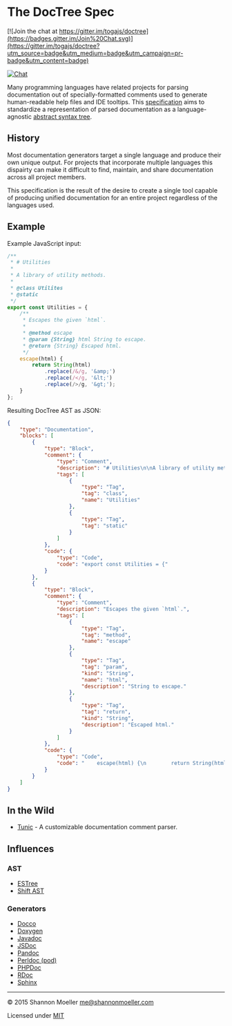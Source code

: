 # The DocTree Spec

[![Join the chat at https://gitter.im/togajs/doctree](https://badges.gitter.im/Join%20Chat.svg)](https://gitter.im/togajs/doctree?utm_source=badge&utm_medium=badge&utm_campaign=pr-badge&utm_content=badge)

[![Chat][gitter-img]][gitter-url]

Many programming languages have related projects for parsing documentation out of specially-formatted comments used to generate human-readable help files and IDE tooltips. This [specification][spec] aims to standardize a representation of parsed documentation as a language-agnostic [abstract syntax tree][ast].

[ast]: https://en.wikipedia.org/wiki/Abstract_syntax_tree
[spec]: https://github.com/togajs/doctree/blob/master/spec.idl

## History

Most documentation generators target a single language and produce their own unique output. For projects that incorporate multiple languages this dispairty can make it difficult to find, maintain, and share documentation across all project members.

This specification is the result of the desire to create a single tool capable of producing unified documentation for an entire project regardless of the languages used.

## Example

Example JavaScript input:

```js
/**
 * # Utilities
 *
 * A library of utility methods.
 *
 * @class Utilites
 * @static
 */
export const Utilities = {
    /**
     * Escapes the given `html`.
     *
     * @method escape
     * @param {String} html String to escape.
     * @return {String} Escaped html.
     */
    escape(html) {
        return String(html)
            .replace(/&/g, '&amp;')
            .replace(/</g, '&lt;')
            .replace(/>/g, '&gt;');
    }
};
```

Resulting DocTree AST as JSON:

```json
{
    "type": "Documentation",
    "blocks": [
        {
            "type": "Block",
            "comment": {
                "type": "Comment",
                "description": "# Utilities\n\nA library of utility methods.",
                "tags": [
                    {
                        "type": "Tag",
                        "tag": "class",
                        "name": "Utilities"
                    },
                    {
                        "type": "Tag",
                        "tag": "static"
                    }
                ]
            },
            "code": {
                "type": "Code",
                "code": "export const Utilities = {"
            }
        },
        {
            "type": "Block",
            "comment": {
                "type": "Comment",
                "description": "Escapes the given `html`.",
                "tags": [
                    {
                        "type": "Tag",
                        "tag": "method",
                        "name": "escape"
                    },
                    {
                        "type": "Tag",
                        "tag": "param",
                        "kind": "String",
                        "name": "html",
                        "description": "String to escape."
                    },
                    {
                        "type": "Tag",
                        "tag": "return",
                        "kind": "String",
                        "description": "Escaped html."
                    }
                ]
            },
            "code": {
                "type": "Code",
                "code": "    escape(html) {\n        return String(html)\n            .replace(/&/g, '&amp;')\n            .replace(/</g, '&lt;')\n            .replace(/>/g, '&gt;');\n    }\n};"
            }
        }
    ]
}
```

## In the Wild

- [Tunic](https://github.com/togajs/tunic) - A customizable documentation comment parser.

## Influences

### AST

- [ESTree](https://github.com/estree/estree)
- [Shift AST](https://github.com/shapesecurity/shift-spec)

### Generators

- [Docco](https://github.com/jashkenas/docco)
- [Doxygen](https://en.wikipedia.org/wiki/Doxygen)
- [Javadoc](https://en.wikipedia.org/wiki/Javadoc)
- [JSDoc](https://en.wikipedia.org/wiki/JSDoc)
- [Pandoc](https://en.wikipedia.org/wiki/Pandoc)
- [Perldoc (pod)](https://en.wikipedia.org/wiki/Perldoc)
- [PHPDoc](https://en.wikipedia.org/wiki/PHPDoc)
- [RDoc](https://en.wikipedia.org/wiki/RDoc)
- [Sphinx](https://en.wikipedia.org/wiki/Sphinx_%28documentation_generator%29)

----

© 2015 Shannon Moeller <me@shannonmoeller.com>

Licensed under [MIT](http://shannonmoeller.com/mit.txt)

[gitter-img]: http://img.shields.io/badge/gitter-join_chat-1dce73.svg?style=flat-square
[gitter-url]: https://gitter.im/togajs/doctree
